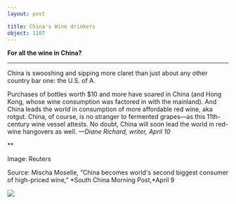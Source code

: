 ```yaml
---
layout: post

title: China's Wine drinkers
object: 1107
---
```

**For all the wine in China?**

****

China is swooshing and sipping more claret than just about any other country bar one: the U.S. of A.

Purchases of bottles worth \$10 and more have soared in China (and Hong Kong, whose wine consumption was factored in with the mainland). And China leads the world in consumption of more affordable red wine, aka rotgut. China, of course, is no stranger to fermented grapes—as this 11th-century wine vessel attests. No doubt, China will soon lead the world in red-wine hangovers as well. *—Diane Richard, writer, April 10*

**

Image: Reuters

Source: Mischa Moselle, “China becomes world's second biggest consumer of high-priced wine,” *South China Morning Post,*April 9

![]({{siteurl.base}}/images/14-04-9_50.46.45_WineinChinaEDIT-1.jpeg)
